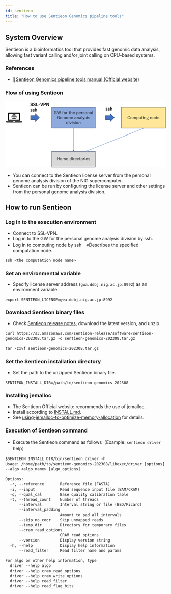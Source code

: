 ```yaml
---
id: sentieon
title: "How to use Sentieon Genomics pipeline tools"
---
```



## System Overview

Sentieon is a bioinformatics tool that provides fast genomic data analysis, allowing fast variant calling and/or joint calling on CPU-based systems.


### References

- [&#x1f517;<u>Sentieon Genomics pipeline tools manual (Official website)</u>](https://support.sentieon.com/manual/)


### Flow of using Sentieon

![](sentieon_en.png)

- You can connect to the Sentieon license server from the personal genome analysis division of the NIG supercomputer.
- Sentieon can be run by configuring the license server and other settings from the personal genome analysis division.

## How to run Sentieon

### Log in to the execution environment
- Connect to SSL-VPN.
- Log in to the GW for the personal genome analysis division by ssh.
- Log in to computing node by ssh　※Describes the specified computation node.
```
ssh <the computation node name>
```

### Set an environmental variable
- Specify license server address (`gwa.ddbj.nig.ac.jp:8992`) as an environment variable.
```
export SENTIEON_LICENSE=gwa.ddbj.nig.ac.jp:8992
```

### Download Sentieon binary files
- Check [Sentieon release notes](https://support.sentieon.com/manual/appendix/releasenotes/?highlight=aws), download the latest version, and unzip.
```
curl https://s3.amazonaws.com/sentieon-release/software/sentieon-genomics-202308.tar.gz -o sentieon-genomics-202308.tar.gz

tar -zxvf sentieon-genomics-202308.tar.gz
```

### Set the Sentieon installation directory
- Set the path to the unzipped Sentieon binary file.
```
SENTIEON_INSTALL_DIR=/path/to/sentieon-genomics-202308
```

### Installing jemalloc
- The Sentieon Official website recommends the use of jemalloc.
- Install according to [INSTALL.md](https://github.com/jemalloc/jemalloc/blob/dev/INSTALL.md).
- See [using-jemalloc-to-optimize-memory-allocation](https://support.sentieon.com/appnotes/jemalloc/#using-jemalloc-to-optimize-memory-allocation) for details.

### Execution of Sentieon command
- Execute the Sentieon command as follows（Example: `sentieon driver` help）
```
$SENTIEON_INSTALL_DIR/bin/sentieon driver -h
Usage: /home/path/to/sentieon-genomics-202308/libexec/driver [options] --algo <algo_name> [algo_options]

Options:
  -r, --reference       Reference file (FASTA)
  -i, --input           Read sequence input file (BAM/CRAM)
  -q, --qual_cal        Base quality calibration table
  -t, --thread_count    Number of threads
      --interval        Interval string or file (BED/Picard)
      --interval_padding
                        Amount to pad all intervals
      --skip_no_coor    Skip unmapped reads
      --temp_dir        Directory for temporary files
      --cram_read_options
                        CRAM read options
      --version         Display version string
  -h, --help            Display help information
      --read_filter     Read filter name and params

For algo or other help information, type
  driver --help algo
  driver --help cram_read_options
  driver --help cram_write_options
  driver --help read_filter
  driver --help read_flag_bits
```
